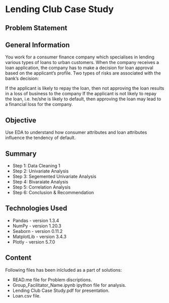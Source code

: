 # Lending Club Case Study


## Problem Statement

## General Information
You work for a consumer finance company which specialises in lending various types of loans to urban customers. When the company receives a loan application, the company has to make a decision for loan approval based on the applicant’s profile. Two types of risks are associated with the bank’s decision:

If the applicant is likely to repay the loan, then not approving the loan results in a loss of business to the company
If the applicant is not likely to repay the loan, i.e. he/she is likely to default, then approving the loan may lead to a financial loss for the company.

## Objective
Use EDA to understand how consumer attributes and loan attributes influence the tendency of default.

## Summary 
- Step 1: Data Cleaning 1
- Step 2: Univariate Analysis
- Step 3: Segemented Univariate Analysis
- Step 4: Bivaraiate Analysis
- Step 5: Correlation Analysis
- Step 6: Conclusion & Recommendation

## Technologies Used
- Pandas - version 1.3.4
- NumPy - version 1.20.3
- Seaborn - version 0.11.2
- MatplotLib - version 3.4.3
- Plotly - version 5.7.0

## Content
Following files has been inlcluded as a part of solutions:

- READ.me file for Problem discriptions.
- Group_Facilitator_Name.ipynb ipython file for analysis.
- Lending Club Case Study.pdf for presentation.
- Loan.csv file.
